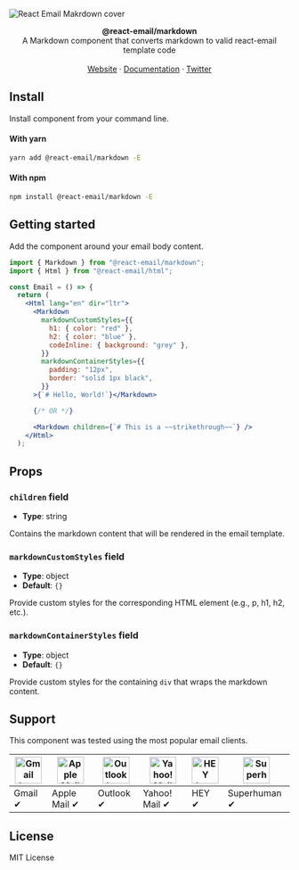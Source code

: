 ![React Email Makrdown cover](https://react.email/static/covers/markdown.png)

<div align="center"><strong>@react-email/markdown</strong></div>
<div align="center">A Markdown component that converts markdown to valid react-email template code</div>
<br />
<div align="center">
<a href="https://react.email">Website</a> 
<span> · </span>
<a href="https://react.email">Documentation</a> 
<span> · </span>
<a href="https://react.email">Twitter</a>
</div>

## Install

Install component from your command line.

#### With yarn

```sh
yarn add @react-email/markdown -E
```

#### With npm

```sh
npm install @react-email/markdown -E
```

## Getting started

Add the component around your email body content.

```jsx
import { Markdown } from "@react-email/markdown";
import { Html } from "@react-email/html";

const Email = () => {
  return (
    <Html lang="en" dir="ltr">
      <Markdown
        markdownCustomStyles={{
          h1: { color: "red" },
          h2: { color: "blue" },
          codeInline: { background: "grey" },
        }}
        markdownContainerStyles={{
          padding: "12px",
          border: "solid 1px black",
        }}
      >{`# Hello, World!`}</Markdown>

      {/* OR */}

      <Markdown children={`# This is a ~~strikethrough~~`} />
    </Html>
  );
```

## Props

### `children` field

- **Type**: string

Contains the markdown content that will be rendered in the email template.

### `markdownCustomStyles` field

- **Type**: object
- **Default**: `{}`

Provide custom styles for the corresponding HTML element (e.g., p, h1, h2, etc.).

### `markdownContainerStyles` field

- **Type**: object
- **Default**: `{}`

Provide custom styles for the containing `div` that wraps the markdown content.

## Support

This component was tested using the most popular email clients.

| <img src="https://react.email/static/icons/gmail.svg" width="48px" height="48px" alt="Gmail logo"> | <img src="https://react.email/static/icons/apple-mail.svg" width="48px" height="48px" alt="Apple Mail"> | <img src="https://react.email/static/icons/outlook.svg" width="48px" height="48px" alt="Outlook logo"> | <img src="https://react.email/static/icons/yahoo-mail.svg" width="48px" height="48px" alt="Yahoo! Mail logo"> | <img src="https://react.email/static/icons/hey.svg" width="48px" height="48px" alt="HEY logo"> | <img src="https://react.email/static/icons/superhuman.svg" width="48px" height="48px" alt="Superhuman logo"> |
| -------------------------------------------------------------------------------------------------- | ------------------------------------------------------------------------------------------------------- | ------------------------------------------------------------------------------------------------------ | ------------------------------------------------------------------------------------------------------------- | ---------------------------------------------------------------------------------------------- | ------------------------------------------------------------------------------------------------------------ |
| Gmail ✔                                                                                           | Apple Mail ✔                                                                                           | Outlook ✔                                                                                             | Yahoo! Mail ✔                                                                                                | HEY ✔                                                                                         | Superhuman ✔                                                                                                |

## License

MIT License
